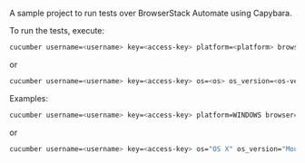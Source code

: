A sample project to run tests over BrowserStack Automate using Capybara.

To run the tests, execute:

```bash
cucumber username=<username> key=<access-key> platform=<platform> browser=<browser-name>
```
or
```bash
cucumber username=<username> key=<access-key> os=<os> os_version=<os-version> browser=<browser-name>
```

Examples:
```bash
cucumber username=<username> key=<access-key> platform=WINDOWS browser=chrome
```
or
```bash
cucumber username=<username> key=<access-key> os="OS X" os_version="Mountain Lion" browser="chrome"
```
